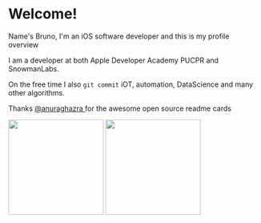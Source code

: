 # Welcome!

Name's Bruno, I'm an iOS software developer and this is my profile overview 

I am a developer at both Apple Developer Academy PUCPR and SnowmanLabs.

On the free time I also `git commit` iOT, automation, DataScience and many other algorithms.

Thanks <a href="https://github.com/anuraghazra/github-readme-stats"> @anuraghazra </a> for the awesome open source readme cards

<div style="vertical-align:center">
  <img height=190em src="https://github-readme-stats.vercel.app/api?username=brunothuma&theme=blueberry&show_icons=true&count_private=true&border_color=474444&text_color=CE6B87&icon_color=559e90" />
  <img height=190em src="https://github-readme-stats.vercel.app/api/top-langs/?username=brunothuma&layout=compact&theme=blueberry&show_icons=true&count_private=true&border_color=474444&text_color559e90" />
</div>

<!---
[![Bruno's GitHub stats](https://github-readme-stats.vercel.app/api?username=brunothuma&theme=monokai&show_icons=true&count_private=true&border_color=474444&title_color=CE6B87)](https://github.com/BrunoThuma?tab=repositories)

[![Top Langs](https://github-readme-stats.vercel.app/api/top-langs/?username=brunothuma&theme=monokai&show_icons=true&count_private=true&layout=compact&border_color=474444&title_color=CE6B87)](https://github.com/BrunoThuma?tab=repositories)
--->


<!---
<a href="https://github.com/anuraghazra/github-readme-stats">
  <img align="top" src="https://github-readme-stats.vercel.app/api?username=brunothuma&theme=blueberry&show_icons=true&count_private=true&border_color=474444"
</a>
<a href="https://github.com/anuraghazra/convoychat">
  <img align="top" src="https://github-readme-stats.vercel.app/api/top-langs/?username=brunothuma&theme=blueberry&show_icons=true&count_private=true&border_color=474444"/>
</a>
--->
